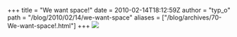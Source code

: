 +++
title = "We want space!"
date = 2010-02-14T18:12:59Z
author = "typ_o"
path = "/blog/2010/02/14/we-want-space"
aliases = ["/blog/archives/70-We-want-space!.html"]
+++
![](/media/tasten.jpg)
